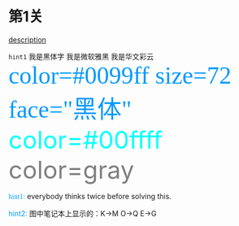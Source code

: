# 第1关

[description](http://www.pythonchallenge.com/pc/def/map.html)

`hint1`
<font face="黑体">我是黑体字</font>
<font face="微软雅黑">我是微软雅黑</font>
<font face="STCAIYUN">我是华文彩云</font>
<font color=#0099ff size=7 face="黑体">color=#0099ff size=72 face="黑体"</font>
<font color=#00ffff size=72>color=#00ffff</font>
<font color=gray size=72>color=gray</font>

<font color=#0099ff face="黑体">hint1:</font> 
everybody thinks twice before solving this.  

<font color=#0099ff >hint2:</font> 
图中笔记本上显示的：K->M O->Q E->G  


